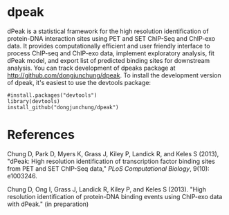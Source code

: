 dpeak
=====

dPeak is a statistical framework for the high resolution identification of protein-DNA interaction sites using PET and SET ChIP-Seq and ChIP-exo data. It provides computationally efficient and user friendly interface to process ChIP-seq and ChIP-exo data, implement exploratory analysis, fit dPeak model, and export list of predicted binding sites for downstream analysis. You can track development of dpeaks package at http://github.com/dongjunchung/dpeak. To install the development version of dpeak, it's easiest to use the devtools package:

```
#install.packages("devtools")
library(devtools)
install_github("dongjunchung/dpeak")
```

References
==========

Chung D, Park D, Myers K, Grass J, Kiley P, Landick R, and Keles S (2013), "dPeak: High resolution identification of transcription factor binding sites from PET and SET ChIP-Seq data," _PLoS Computational Biology_, 9(10): e1003246.

Chung D, Ong I, Grass J, Landick R, Kiley P, and Keles S (2013). "High resolution identification of protein-DNA binding events using ChIP-exo data with dPeak." (in preparation) 
